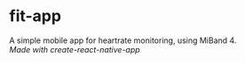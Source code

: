 # fit-app
A simple mobile app for heartrate monitoring, using MiBand 4. \
*Made with create-react-native-app*